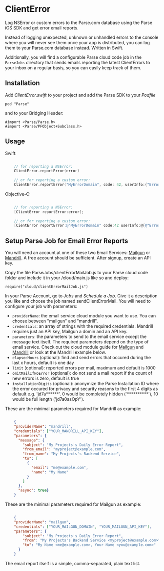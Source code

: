 ClientError
=========

Log NSError or custom errors to the Parse.com database using the Parse iOS SDK and get error email reports.

Instead of logging unexpected, unknown or unhandled errors to the console where you will never see them once your app is distributed, you can log them to your Parse.com database instead.
Written in Swift.
                   
Additionally, you will find a configurable Parse cloud code job in the `ParseJobs` directory that sends emails reporting the latest ClientErrors to your inbox on a regular basis,
so you can easily keep track of them.

## Installation
Add _ClientError.swift_ to your project and add the Parse SDK to your _Podfile_

	pod "Parse"
	
and to your Bridging Header:

	#import <Parse/Parse.h>
	#import <Parse/PFObject+Subclass.h>

## Usage

Swift:

```swift

	// for reporting a NSError:
	ClientError.reportError(error)
	
	// or for reporting a custom error:
	ClientError.reportError("MyErrorDomain", code: 42, userInfo:{"ErrorDescription": "unexpected response"})
```


Objective-C:

```objective-c

	// for reporting a NSError:
	[ClientError reportError:error];
	
	// or for reporting a custom error:
	[CientError reportError:@"MyErrorDomain" code:42 userInfo:@{@"ErrorDescription": @"unexpected response"}];
```

## Setup Parse Job for Email Error Reports

You will need an account at one of these two Email Services: [Mailgun](http://www.mailgun.com) or [Mandrill](http://www.mandrill.com). A free account should be sufficient. After signup, create an API key.

Copy the file ParseJobs/clientErrorMailJob.js to your Parse cloud code folder and include it in your /cloud/main.js like so and deploy:

	require("cloud/clientErrorMailJob.js")
	
In your Parse Account, go to *Jobs* and *Schedule a Job*. Give it a description you like and choose the job named sendClientErrorMail. You will need to configure your job with parameters:

* `providerName`: the email service cloud module you want to use. You can choose between "mailgun" and "mandrill". 
* `credentials`: an array of strings with the required credentials. Mandrill requires just an API key, Mailgun a domin and an API key.
* `parameters`: the parameters to send to the email service except the message text itself. The required parameters depend on the type of email service. Check out the cloud module guide for [Mailgun](https://www.parse.com/docs/cloud_modules_guide#mailgun) and [Mandrill](https://www.parse.com/docs/cloud_modules_guide#mandrill) or look at the Mandrill example below.
* `elapsedHours` (optional): find and send errors that occured during the last x hours, default is one day
* `limit` (optional): reported errors per mail, maximum and default is 1000 
* `omitMailIfNoError` (optional): do not send a mail report if the count of new errors is zero, default is true
* `installationDigits` (optional): anonymize the Parse Installation ID where the error occured for privacy and security reasons to the first 4 digits as default e.g. 'jd7a\*\*\*\*\*\*'. 0 would be completely hidden ('\*\*\*\*\*\*\*\*\*\*'), 10 would be full length ('jd7a0asOpY').

These are the minimal parameters required for Mandrill as example:

```json

	{
	"providerName": "mandrill",
	"credentials": ["YOUR_MANDRILL_API_KEY"],
	"parameters": {
	  "message": {
	    "subject": "My Projects's Daily Error Report",
	    "from_email": "myproject@example.com",
	    "from_name": "My Projects's Backend Service",
	    "to": [
	      {
	        "email": "me@example.com",
	        "name": "My Name"
	      }
	    ]
	  },
	  "async": true}
	}
```

These are the minimal parameters required for Mailgun as example:

```json

    {
    "providerName": "mailgun",
    "credentials": ["YOUR_MAILGUN_DOMAIN", "YOUR_MAILGUN_API_KEY"],
    "parameters": {
        "subject": "My Projects's Daily Error Report",
        "from": "My Projects's Backend Service <myproject@example.com>",
        "to": "My Name <me@example.com>, Your Name <you@example.com>"
      }
    }
```

The email report itself is a simple, comma-separated, plain text list.